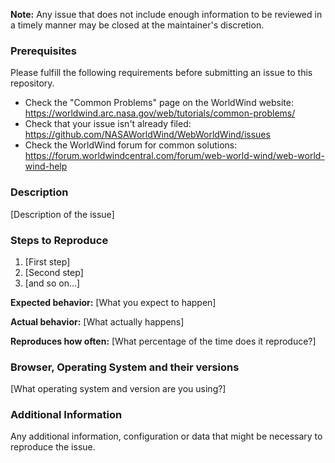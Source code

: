 **Note:** Any issue that does not include enough information to be reviewed in a timely manner may be closed at the
maintainer's discretion.

### Prerequisites

Please fulfill the following requirements before submitting an issue to this repository.

- Check the "Common Problems" page on the WorldWind website: https://worldwind.arc.nasa.gov/web/tutorials/common-problems/
- Check that your issue isn't already filed: https://github.com/NASAWorldWind/WebWorldWind/issues
- Check the WorldWind forum for common solutions: https://forum.worldwindcentral.com/forum/web-world-wind/web-world-wind-help

### Description

[Description of the issue]

### Steps to Reproduce

1. [First step]
2. [Second step]
3. [and so on...]

**Expected behavior:** [What you expect to happen]

**Actual behavior:** [What actually happens]

**Reproduces how often:** [What percentage of the time does it reproduce?]

### Browser, Operating System and their versions

[What operating system and version are you using?]

### Additional Information

Any additional information, configuration or data that might be necessary to reproduce the issue.